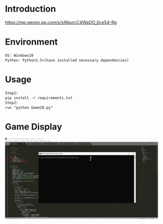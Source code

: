 # Introduction
https://mp.weixin.qq.com/s/s9jburcC4WaOO_0ce54-Rg

# Environment
```
OS: Windows10
Python: Python3.5+(have installed necessary dependencies)
```

# Usage
```
Step1:
pip install -r requirements.txt
Step2:
run "python Game20.py"
```

# Game Display
![giphy](demonstration/running.gif)